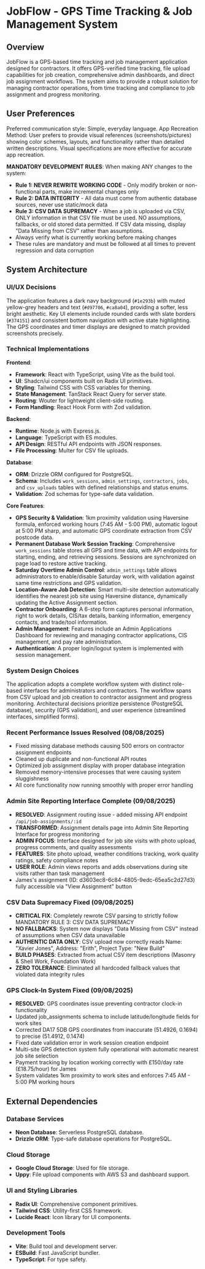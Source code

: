 # JobFlow - GPS Time Tracking & Job Management System

## Overview
JobFlow is a GPS-based time tracking and job management application designed for contractors. It offers GPS-verified time tracking, file upload capabilities for job creation, comprehensive admin dashboards, and direct job assignment workflows. The system aims to provide a robust solution for managing contractor operations, from time tracking and compliance to job assignment and progress monitoring.

## User Preferences
Preferred communication style: Simple, everyday language.
App Recreation Method: User prefers to provide visual references (screenshots/pictures) showing color schemes, layouts, and functionality rather than detailed written descriptions. Visual specifications are more effective for accurate app recreation.

**MANDATORY DEVELOPMENT RULES**: When making ANY changes to the system:
- **Rule 1: NEVER REWRITE WORKING CODE** - Only modify broken or non-functional parts, make incremental changes only
- **Rule 2: DATA INTEGRITY** - All data must come from authentic database sources, never use static/mock data
- **Rule 3: CSV DATA SUPREMACY** - When a job is uploaded via CSV, ONLY information in that CSV file must be used. NO assumptions, fallbacks, or old stored data permitted. If CSV data missing, display "Data Missing from CSV" rather than assumptions.
- Always verify what is currently working before making changes
- These rules are mandatory and must be followed at all times to prevent regression and data corruption

## System Architecture

### UI/UX Decisions
The application features a dark navy background (`#1e293b`) with muted yellow-grey headers and text (`#d97706`, `#ca8a04`), providing a softer, less bright aesthetic. Key UI elements include rounded cards with slate borders (`#374151`) and consistent bottom navigation with active state highlighting. The GPS coordinates and timer displays are designed to match provided screenshots precisely.

### Technical Implementations
**Frontend**:
- **Framework**: React with TypeScript, using Vite as the build tool.
- **UI**: Shadcn/ui components built on Radix UI primitives.
- **Styling**: Tailwind CSS with CSS variables for theming.
- **State Management**: TanStack React Query for server state.
- **Routing**: Wouter for lightweight client-side routing.
- **Form Handling**: React Hook Form with Zod validation.

**Backend**:
- **Runtime**: Node.js with Express.js.
- **Language**: TypeScript with ES modules.
- **API Design**: RESTful API endpoints with JSON responses.
- **File Processing**: Multer for CSV file uploads.

**Database**:
- **ORM**: Drizzle ORM configured for PostgreSQL.
- **Schema**: Includes `work_sessions`, `admin_settings`, `contractors`, `jobs`, and `csv_uploads` tables with defined relationships and status enums.
- **Validation**: Zod schemas for type-safe data validation.

**Core Features**:
- **GPS Security & Validation**: 1km proximity validation using Haversine formula, enforced working hours (7:45 AM - 5:00 PM), automatic logout at 5:00 PM sharp, and automatic GPS coordinate extraction from CSV postcode data.
- **Permanent Database Work Session Tracking**: Comprehensive `work_sessions` table stores all GPS and time data, with API endpoints for starting, ending, and retrieving sessions. Sessions are synchronized on page load to restore active tracking.
- **Saturday Overtime Admin Control**: `admin_settings` table allows administrators to enable/disable Saturday work, with validation against same time restrictions and GPS validation.
- **Location-Aware Job Detection**: Smart multi-site detection automatically identifies the nearest job site using Haversine distance, dynamically updating the Active Assignment section.
- **Contractor Onboarding**: A 6-step form captures personal information, right to work details, CIS/tax details, banking information, emergency contacts, and trade/tool information.
- **Admin Management**: Features include an Admin Applications Dashboard for reviewing and managing contractor applications, CIS management, and pay rate administration.
- **Authentication**: A proper login/logout system is implemented with session management.

### System Design Choices
The application adopts a complete workflow system with distinct role-based interfaces for administrators and contractors. The workflow spans from CSV upload and job creation to contractor assignment and progress monitoring. Architectural decisions prioritize persistence (PostgreSQL database), security (GPS validation), and user experience (streamlined interfaces, simplified forms).

### Recent Performance Issues Resolved (08/08/2025)
- Fixed missing database methods causing 500 errors on contractor assignment endpoints
- Cleaned up duplicate and non-functional API routes
- Optimized job assignment display with proper database integration
- Removed memory-intensive processes that were causing system sluggishness
- All core functionality now running smoothly with proper error handling

### Admin Site Reporting Interface Complete (09/08/2025)
- **RESOLVED**: Assignment routing issue - added missing API endpoint `/api/job-assignments/:id`
- **TRANSFORMED**: Assignment details page into Admin Site Reporting Interface for progress monitoring
- **ADMIN FOCUS**: Interface designed for job site visits with photo upload, progress comments, and quality assessments
- **FEATURES**: Site photo upload, weather conditions tracking, work quality ratings, safety compliance notes
- **USER ROLE**: Admin views reports and adds observations during site visits rather than task management
- James's assignment (ID: d3603ec8-6c84-4805-9edc-65ea5c2d27d3) fully accessible via "View Assignment" button

### CSV Data Supremacy Fixed (09/08/2025)
- **CRITICAL FIX**: Completely rewrote CSV parsing to strictly follow MANDATORY RULE 3: CSV DATA SUPREMACY
- **NO FALLBACKS**: System now displays "Data Missing from CSV" instead of assumptions when CSV data unavailable
- **AUTHENTIC DATA ONLY**: CSV upload now correctly reads Name: "Xavier Jones", Address: "Erith", Project Type: "New Build"
- **BUILD PHASES**: Extracted from actual CSV item descriptions (Masonry & Shell Work, Foundation Work)
- **ZERO TOLERANCE**: Eliminated all hardcoded fallback values that violated data integrity rules

### GPS Clock-In System Fixed (09/08/2025)
- **RESOLVED**: GPS coordinates issue preventing contractor clock-in functionality
- Updated job_assignments schema to include latitude/longitude fields for work sites
- Corrected DA17 5DB GPS coordinates from inaccurate (51.4926, 0.1694) to precise (51.4912, 0.1474)
- Fixed date validation error in work session creation endpoint
- Multi-site GPS detection system fully operational with automatic nearest job site selection
- Payment tracking by location working correctly with £150/day rate (£18.75/hour) for James
- System validates 1km proximity to work sites and enforces 7:45 AM - 5:00 PM working hours

## External Dependencies

### Database Services
- **Neon Database**: Serverless PostgreSQL database.
- **Drizzle ORM**: Type-safe database operations for PostgreSQL.

### Cloud Storage
- **Google Cloud Storage**: Used for file storage.
- **Uppy**: File upload components with AWS S3 and dashboard support.

### UI and Styling Libraries
- **Radix UI**: Comprehensive component primitives.
- **Tailwind CSS**: Utility-first CSS framework.
- **Lucide React**: Icon library for UI components.

### Development Tools
- **Vite**: Build tool and development server.
- **ESBuild**: Fast JavaScript bundler.
- **TypeScript**: For type safety.
